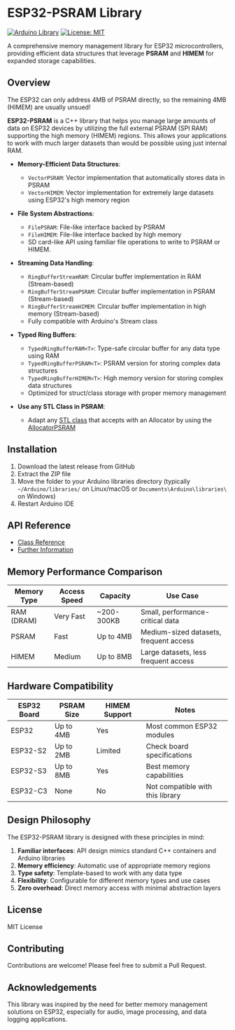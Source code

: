 # ESP32-PSRAM Library

[![Arduino Library](https://img.shields.io/badge/Arduino-Library-blue.svg)](https://www.arduino.cc/reference/en/libraries/)
[![License: MIT](https://img.shields.io/badge/License-MIT-yellow.svg)](https://opensource.org/licenses/MIT)

A comprehensive memory management library for ESP32 microcontrollers, providing efficient data structures that leverage __PSRAM__ and __HIMEM__ for expanded storage capabilities.


## Overview

The ESP32 can only address 4MB of PSRAM directly, so the remaining 4MB (HIMEM) are usually unsued!

__ESP32-PSRAM__ is a C++ library that helps you manage large amounts of data on ESP32 devices by utilizing the full external PSRAM (SPI RAM) supporting the high memory (HIMEM) regions. This allows your applications to work with much larger datasets than would be possible using just internal RAM. 


- **Memory-Efficient Data Structures**:
  - `VectorPSRAM`: Vector implementation that automatically stores data in PSRAM
  - `VectorHIMEM`: Vector implementation for extremely large datasets using ESP32's high memory region
  
- **File System Abstractions**:
  - `FilePSRAM`: File-like interface backed by PSRAM
  - `FileHIMEM`: File-like interface backed by high memory
  - SD card-like API using familiar file operations to write to PSRAM or HIMEM.
  
- **Streaming Data Handling**:
  - `RingBufferStreamRAM`: Circular buffer implementation in RAM (Stream-based)
  - `RingBufferStreamPSRAM`: Circular buffer implementation in PSRAM (Stream-based)
  - `RingBufferStreamHIMEM`: Circular buffer implementation in high memory (Stream-based)
  - Fully compatible with Arduino's Stream class
  
- **Typed Ring Buffers**:
  - `TypedRingBufferRAM<T>`: Type-safe circular buffer for any data type using RAM
  - `TypedRingBufferPSRAM<T>`: PSRAM version for storing complex data structures
  - `TypedRingBufferHIMEM<T>`: High memory version for storing complex data structures
  - Optimized for struct/class storage with proper memory management

- **Use any STL Class in PSRAM**:
  - Adapt any [STL class](https://en.wikipedia.org/wiki/Standard_Template_Library) that accepts with an Allocator by using the [AllocatorPSRAM](https://pschatzmann.github.io/esp32-psram/html/classesp32__psram_1_1_p_s_r_a_m_allocator.html)


## Installation

1. Download the latest release from GitHub
2. Extract the ZIP file
3. Move the folder to your Arduino libraries directory (typically `~/Arduino/libraries/` on Linux/macOS or `Documents\Arduino\libraries\` on Windows)
4. Restart Arduino IDE


## API Reference

- [Class Reference](https://pschatzmann.github.io/esp32-psram/html/namespaceesp32__psram.html)
- [Further Information](https://github.com/pschatzmann/esp32-psram/wiki)

## Memory Performance Comparison

| Memory Type | Access Speed | Capacity | Use Case |
|-------------|--------------|----------|----------|
| RAM (DRAM)  | Very Fast    | ~200-300KB | Small, performance-critical data |
| PSRAM       | Fast         | Up to 4MB  | Medium-sized datasets, frequent access |
| HIMEM       | Medium       | Up to 8MB  | Large datasets, less frequent access |

## Hardware Compatibility

| ESP32 Board | PSRAM Size | HIMEM Support | Notes |
|-------------|------------|--------------|-------|
| ESP32       | Up to 4MB  | Yes          | Most common ESP32 modules |
| ESP32-S2    | Up to 2MB  | Limited      | Check board specifications |
| ESP32-S3    | Up to 8MB  | Yes          | Best memory capabilities |
| ESP32-C3    | None       | No           | Not compatible with this library |

## Design Philosophy

The ESP32-PSRAM library is designed with these principles in mind:

1. **Familiar interfaces**: API design mimics standard C++ containers and Arduino libraries
2. **Memory efficiency**: Automatic use of appropriate memory regions
3. **Type safety**: Template-based to work with any data type
4. **Flexibility**: Configurable for different memory types and use cases
5. **Zero overhead**: Direct memory access with minimal abstraction layers


## License

MIT License

## Contributing

Contributions are welcome! Please feel free to submit a Pull Request.

## Acknowledgements

This library was inspired by the need for better memory management solutions on ESP32, especially for audio, image processing, and data logging applications.